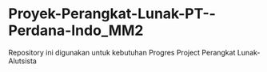 # Proyek-Perangkat-Lunak-PT--Perdana-Indo_MM2
Repository ini digunakan untuk kebutuhan Progres Project Perangkat Lunak-Alutsista
